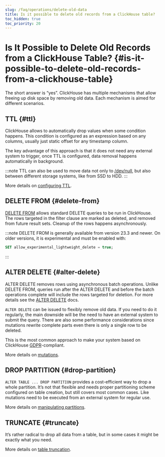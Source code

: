 ```yaml
---
slug: /faq/operations/delete-old-data
title: Is it possible to delete old records from a ClickHouse table?
toc_hidden: true
toc_priority: 20
---
```


# Is It Possible to Delete Old Records from a ClickHouse Table? {#is-it-possible-to-delete-old-records-from-a-clickhouse-table}

The short answer is “yes”. ClickHouse has multiple mechanisms that allow freeing up disk space by removing old data. Each mechanism is aimed for different scenarios.

## TTL {#ttl}

ClickHouse allows to automatically drop values when some condition happens. This condition is configured as an expression based on any columns, usually just static offset for any timestamp column.

The key advantage of this approach is that it does not need any external system to trigger, once TTL is configured, data removal happens automatically in background.

:::note
TTL can also be used to move data not only to [/dev/null](https://en.wikipedia.org/wiki/Null_device), but also between different storage systems, like from SSD to HDD.
:::

More details on [configuring TTL](../../engines/table-engines/mergetree-family/mergetree.md#table_engine-mergetree-ttl).

## DELETE FROM {#delete-from}
[DELETE FROM](/sql-reference/statements/delete.md) allows standard DELETE queries to be run in ClickHouse. The rows targeted in the filter clause are marked as deleted, and removed from future result sets.  Cleanup of the rows happens asynchronously.

:::note
DELETE FROM is generally available from version 23.3 and newer. On older versions, it is experimental and must be enabled with:
```sql
SET allow_experimental_lightweight_delete = true;
```
:::

## ALTER DELETE {#alter-delete}

ALTER DELETE removes rows using asynchronous batch operations. Unlike DELETE FROM, queries run after the ALTER DELETE and before the batch operations complete will include the rows targeted for deletion.  For more details see the [ALTER DELETE](/sql-reference/statements/alter/delete.md) docs.

`ALTER DELETE` can be issued to flexibly remove old data. If you need to do it regularly, the main downside will be the need to have an external system to submit the query. There are also some performance considerations since mutations rewrite complete parts even there is only a single row to be deleted.

This is the most common approach to make your system based on ClickHouse [GDPR](https://gdpr-info.eu)-compliant.

More details on [mutations](../../sql-reference/statements/alter/index.md#alter-mutations).

## DROP PARTITION {#drop-partition}

`ALTER TABLE ... DROP PARTITION` provides a cost-efficient way to drop a whole partition. It’s not that flexible and needs proper partitioning scheme configured on table creation, but still covers most common cases. Like mutations need to be executed from an external system for regular use.

More details on [manipulating partitions](../../sql-reference/statements/alter/partition.md#alter_drop-partition).

## TRUNCATE {#truncate}

It’s rather radical to drop all data from a table, but in some cases it might be exactly what you need.

More details on [table truncation](/sql-reference/statements/truncate.md).
